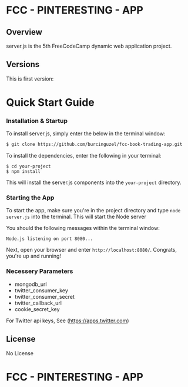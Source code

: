 # FCC - PINTERESTING - APP

## Overview

server.js is the 5th FreeCodeCamp dynamic web application project.
## Versions

This is first version:

# Quick Start Guide


### Installation & Startup

To install server.js, simply enter the below in the terminal window:

```bash
$ git clone https://github.com/burcinguzel/fcc-book-trading-app.git
```

To install the dependencies, enter the following in your terminal:

```
$ cd your-project
$ npm install
```

This will install the server.js components into the `your-project` directory.


### Starting the App

To start the app, make sure you're in the project directory and type `node server.js` into the terminal. This will start the Node server 

You should the following messages within the terminal window:

```
Node.js listening on port 8080...
```

Next, open your browser and enter `http://localhost:8080/`. Congrats, you're up and running!

### Necessery Parameters

 - mongodb_url
 - twitter_consumer_key
 - twitter_consumer_secret
 - twitter_callback_url
 - cookie_secret_key

For Twitter api keys, See (https://apps.twitter.com)

## License

No License

# FCC - PINTERESTING - APP
